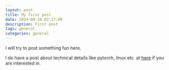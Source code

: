 ```yaml
---
layout: post
title: My first post
date: 2024-09-29 02:17:00
description: First post
tags: general
categories: general
---
```


I will try to post something fun here. 

I do have a post about technical details like pytorch, linux etc. at [here](https://beilong-tang.github.io/technical_blog/) if you are interested in.